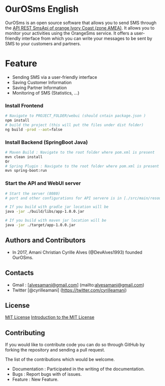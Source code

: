 # OurOSms English
OurOSms is an open source software that allows you to send SMS through the [API REST SmsApi of orange Ivory Coast (zone AMEA)](https://www.orangepartner.com/SMS-CI-API). It allows you to monitor your activities using the OrangeSms service. It offers a user-friendly interface from which you can write your messages to be sent by SMS to your customers and partners.

# Feature

* Sending SMS via a user-friendly interface
* Saving Customer Information
* Saving Partner Information
* Monitoring of SMS (Statistics, ...)


### Install Frontend
```bash
# Navigate to PROJECT_FOLDER/webui (should cntain package.json )
npm install
# build the project (this will put the files under dist folder)
ng build -prod --aot=false
```

### Install Backend (SpringBoot Java)
```bash
# Maven Build : Navigate to the root folder where pom.xml is present 
mvn clean install
Or
# Spring Plugin : Navigate to the root folder where pom.xml is present 
mvn spring-boot:run
```

### Start the API and WebUI server
```bash
# Start the server (8080)
# port and other configurations for API servere is in [./src/main/resources/application.properties](/src/main/resources/application.properties) file

# If you build with gradle jar location will be 
java -jar ./build/libs/app-1.0.0.jar

# If you build with maven jar location will be 
java -jar ./target/app-1.0.0.jar
```


## Authors and Contributors
* In 2017, Amani Christian Cyrille Alves (@DevAlves1993) founded OurOSms.

## Contacts

* Gmail : [alvesamani@gmail.com] (mailto:alvesamani@gmail.com)
* Twitter [@cyrilleamani] (https://twitter.com/cyrilleamani)

## License

[MIT License](http://www.opensource.org/licenses/mit-license.php) 
[Introduction to the MIT License](https://opensource.org/osd-annotated)

## Contributing
If you would like to contribute code you can do so through GitHub by forking the repository and sending a pull request.

The list of the contributions which would be welcome.

* Documentation : Participated in the writing of the documentation.
* Bugs : Report bugs with of issues.
* Feature : New Feature.
